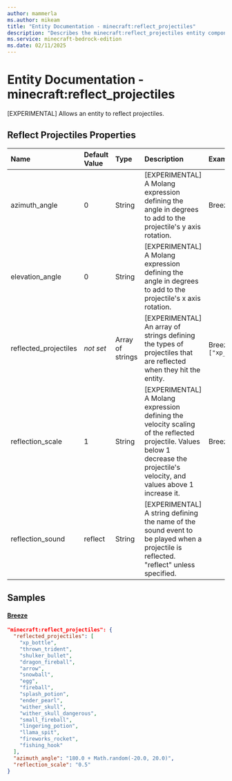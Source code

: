 ```yaml
---
author: mammerla
ms.author: mikeam
title: "Entity Documentation - minecraft:reflect_projectiles"
description: "Describes the minecraft:reflect_projectiles entity component"
ms.service: minecraft-bedrock-edition
ms.date: 02/11/2025 
---
```


# Entity Documentation - minecraft:reflect_projectiles

[EXPERIMENTAL] Allows an entity to reflect projectiles.


## Reflect Projectiles Properties

|Name       |Default Value |Type |Description |Example Values |
|:----------|:-------------|:----|:-----------|:------------- |
| azimuth_angle | 0 | String | [EXPERIMENTAL] A Molang expression defining the angle in degrees to add to the projectile's y axis rotation. | Breeze: `"180.0 + Math.random(-20.0, 20.0)"` | 
| elevation_angle | 0 | String | [EXPERIMENTAL] A Molang expression defining the angle in degrees to add to the projectile's x axis rotation. |  | 
| reflected_projectiles | *not set* | Array of strings | [EXPERIMENTAL] An array of strings defining the types of projectiles that are reflected when they hit the entity. | Breeze: `["xp_bottle","thrown_trident","shulker_bullet","dragon_fireball","arrow","snowball","egg","fireball","splash_potion","ender_pearl","wither_skull","wither_skull_dangerous","small_fireball","lingering_potion","llama_spit","fireworks_rocket","fishing_hook"]` | 
| reflection_scale | 1 | String | [EXPERIMENTAL] A Molang expression defining the velocity scaling of the reflected projectile. Values below 1 decrease the projectile's velocity, and values above 1 increase it. | Breeze: `"0.5"` | 
| reflection_sound | reflect | String | [EXPERIMENTAL] A string defining the name of the sound event to be played when a projectile is reflected. "reflect" unless specified. |  | 

## Samples

#### [Breeze](https://github.com/Mojang/bedrock-samples/tree/preview/behavior_pack/entities/breeze.json)


```json
"minecraft:reflect_projectiles": {
  "reflected_projectiles": [
    "xp_bottle",
    "thrown_trident",
    "shulker_bullet",
    "dragon_fireball",
    "arrow",
    "snowball",
    "egg",
    "fireball",
    "splash_potion",
    "ender_pearl",
    "wither_skull",
    "wither_skull_dangerous",
    "small_fireball",
    "lingering_potion",
    "llama_spit",
    "fireworks_rocket",
    "fishing_hook"
  ],
  "azimuth_angle": "180.0 + Math.random(-20.0, 20.0)",
  "reflection_scale": "0.5"
}
```
